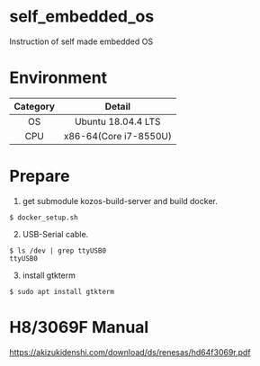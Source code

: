 # self_embedded_os
Instruction of self made embedded OS

# Environment
| Category | Detail |
|:---:|:---:|
|OS|Ubuntu 18.04.4 LTS|
|CPU|x86-64(Core i7-8550U)|

# Prepare
1. get submodule kozos-build-server and build docker.
```
$ docker_setup.sh
```

2. USB-Serial cable.  
```
$ ls /dev | grep ttyUSB0
ttyUSB0
```

3. install gtkterm
```
$ sudo apt install gtkterm
```

# H8/3069F Manual
https://akizukidenshi.com/download/ds/renesas/hd64f3069r.pdf
